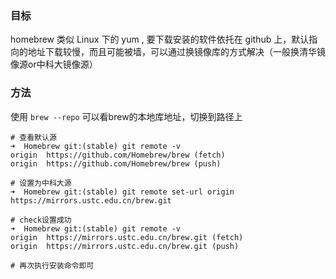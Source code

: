 
### 目标
homebrew 类似 Linux 下的 yum , 要下载安装的软件依托在 github 上，默认指向的地址下载较慢，而且可能被墙，可以通过换镜像库的方式解决（一般换清华镜像源or中科大镜像源）

### 方法
使用 `brew --repo` 可以看brew的本地库地址，切换到路径上
```shell
# 查看默认源
➜  Homebrew git:(stable) git remote -v
origin	https://github.com/Homebrew/brew (fetch)
origin	https://github.com/Homebrew/brew (push)

# 设置为中科大源
➜  Homebrew git:(stable) git remote set-url origin https://mirrors.ustc.edu.cn/brew.git

# check设置成功
➜  Homebrew git:(stable) git remote -v
origin	https://mirrors.ustc.edu.cn/brew.git (fetch)
origin	https://mirrors.ustc.edu.cn/brew.git (push)

# 再次执行安装命令即可
```